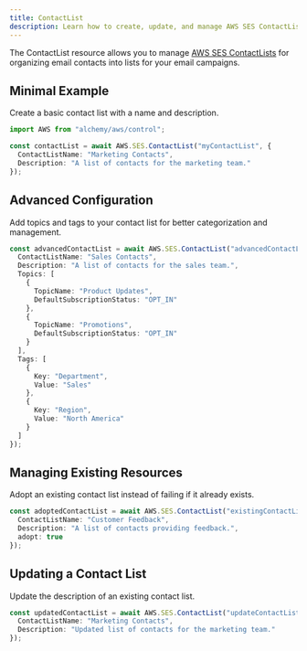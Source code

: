 ```yaml
---
title: ContactList
description: Learn how to create, update, and manage AWS SES ContactLists using Alchemy Cloud Control.
---
```


The ContactList resource allows you to manage [AWS SES ContactLists](https://docs.aws.amazon.com/ses/latest/userguide/) for organizing email contacts into lists for your email campaigns.

## Minimal Example

Create a basic contact list with a name and description.

```ts
import AWS from "alchemy/aws/control";

const contactList = await AWS.SES.ContactList("myContactList", {
  ContactListName: "Marketing Contacts",
  Description: "A list of contacts for the marketing team."
});
```

## Advanced Configuration

Add topics and tags to your contact list for better categorization and management.

```ts
const advancedContactList = await AWS.SES.ContactList("advancedContactList", {
  ContactListName: "Sales Contacts",
  Description: "A list of contacts for the sales team.",
  Topics: [
    {
      TopicName: "Product Updates",
      DefaultSubscriptionStatus: "OPT_IN"
    },
    {
      TopicName: "Promotions",
      DefaultSubscriptionStatus: "OPT_IN"
    }
  ],
  Tags: [
    {
      Key: "Department",
      Value: "Sales"
    },
    {
      Key: "Region",
      Value: "North America"
    }
  ]
});
```

## Managing Existing Resources

Adopt an existing contact list instead of failing if it already exists.

```ts
const adoptedContactList = await AWS.SES.ContactList("existingContactList", {
  ContactListName: "Customer Feedback",
  Description: "A list of contacts providing feedback.",
  adopt: true
});
```

## Updating a Contact List

Update the description of an existing contact list.

```ts
const updatedContactList = await AWS.SES.ContactList("updateContactList", {
  ContactListName: "Marketing Contacts",
  Description: "Updated list of contacts for the marketing team."
});
```